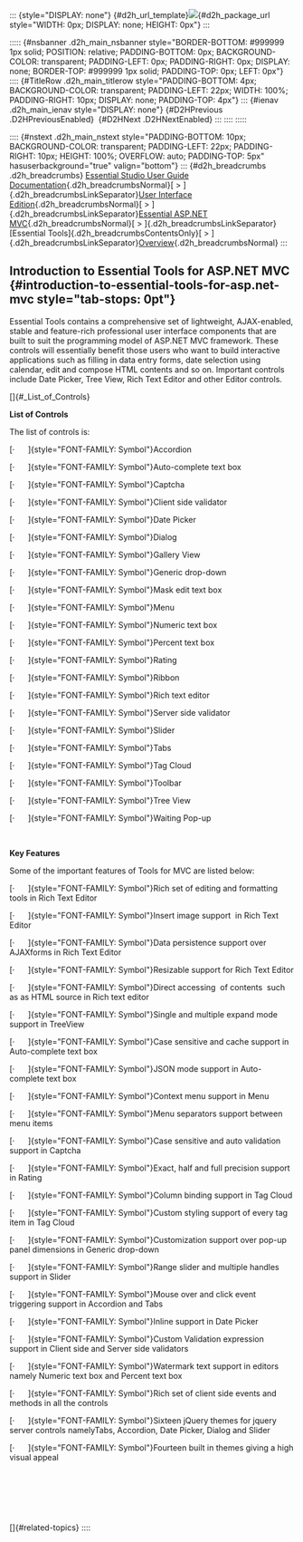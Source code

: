 ::: {style="DISPLAY: none"}
[](ms-xhelp:///?Id=d2h_url_template){#d2h_url_template}![](!package_url!){#d2h_package_url style="WIDTH: 0px; DISPLAY: none; HEIGHT: 0px"}
:::

::::: {#nsbanner .d2h_main_nsbanner style="BORDER-BOTTOM: #999999 1px solid; POSITION: relative; PADDING-BOTTOM: 0px; BACKGROUND-COLOR: transparent; PADDING-LEFT: 0px; PADDING-RIGHT: 0px; DISPLAY: none; BORDER-TOP: #999999 1px solid; PADDING-TOP: 0px; LEFT: 0px"}
:::: {#TitleRow .d2h_main_titlerow style="PADDING-BOTTOM: 4px; BACKGROUND-COLOR: transparent; PADDING-LEFT: 22px; WIDTH: 100%; PADDING-RIGHT: 10px; DISPLAY: none; PADDING-TOP: 4px"}
::: {#ienav .d2h_main_ienav style="DISPLAY: none"}
[](ms-xhelp:///?Id=5a80e981-4cc7-48d8-90b3-d31ab4c4e83e){#D2HPrevious .D2HPreviousEnabled}  [](ms-xhelp:///?Id=0d9bca5b-e8b7-479f-b9de-bc9f3886aecd){#D2HNext .D2HNextEnabled}
:::
::::
:::::

:::: {#nstext .d2h_main_nstext style="PADDING-BOTTOM: 10px; BACKGROUND-COLOR: transparent; PADDING-LEFT: 22px; PADDING-RIGHT: 10px; HEIGHT: 100%; OVERFLOW: auto; PADDING-TOP: 5px" hasuserbackground="true" valign="bottom"}
::: {#d2h_breadcrumbs .d2h_breadcrumbs}
[Essential Studio User Guide Documentation](ms-xhelp:///?Id=12457748-09e3-4d74-a240-8e049cedf030){.d2h_breadcrumbsNormal}[ \> ]{.d2h_breadcrumbsLinkSeparator}[User Interface Edition](ms-xhelp:///?Id=c29296b7-531c-413b-a0ec-488ca1f7f669){.d2h_breadcrumbsNormal}[ \> ]{.d2h_breadcrumbsLinkSeparator}[Essential ASP.NET MVC](ms-xhelp:///?Id=4b14e7d1-65c4-4f67-b1aa-2c37709905a5){.d2h_breadcrumbsNormal}[ \> ]{.d2h_breadcrumbsLinkSeparator}[Essential Tools]{.d2h_breadcrumbsContentsOnly}[ \> ]{.d2h_breadcrumbsLinkSeparator}[Overview](ms-xhelp:///?Id=5a80e981-4cc7-48d8-90b3-d31ab4c4e83e){.d2h_breadcrumbsNormal}
:::

## Introduction to Essential Tools for ASP.NET MVC {#introduction-to-essential-tools-for-asp.net-mvc style="tab-stops: 0pt"}

Essential Tools contains a comprehensive set of lightweight, AJAX-enabled, stable and feature-rich professional user interface components that are built to suit the programming model of ASP.NET MVC framework. These controls will essentially benefit those users who want to build interactive applications such as filling in data entry forms, date selection using calendar, edit and compose HTML contents and so on. Important controls include Date Picker, Tree View, Rich Text Editor and other Editor controls.

[]{#_List_of_Controls} 

**List of Controls**

The list of controls is:

[·      ]{style="FONT-FAMILY: Symbol"}Accordion

[·      ]{style="FONT-FAMILY: Symbol"}Auto-complete text box

[·      ]{style="FONT-FAMILY: Symbol"}Captcha

[·      ]{style="FONT-FAMILY: Symbol"}Client side validator

[·      ]{style="FONT-FAMILY: Symbol"}Date Picker

[·      ]{style="FONT-FAMILY: Symbol"}Dialog

[·      ]{style="FONT-FAMILY: Symbol"}Gallery View

[·      ]{style="FONT-FAMILY: Symbol"}Generic drop-down

[·      ]{style="FONT-FAMILY: Symbol"}Mask edit text box

[·      ]{style="FONT-FAMILY: Symbol"}Menu

[·      ]{style="FONT-FAMILY: Symbol"}Numeric text box

[·      ]{style="FONT-FAMILY: Symbol"}Percent text box

[·      ]{style="FONT-FAMILY: Symbol"}Rating

[·      ]{style="FONT-FAMILY: Symbol"}Ribbon

[·      ]{style="FONT-FAMILY: Symbol"}Rich text editor

[·      ]{style="FONT-FAMILY: Symbol"}Server side validator

[·      ]{style="FONT-FAMILY: Symbol"}Slider

[·      ]{style="FONT-FAMILY: Symbol"}Tabs

[·      ]{style="FONT-FAMILY: Symbol"}Tag Cloud

[·      ]{style="FONT-FAMILY: Symbol"}Toolbar

[·      ]{style="FONT-FAMILY: Symbol"}Tree View

[·      ]{style="FONT-FAMILY: Symbol"}Waiting Pop-up

 

**Key Features**

Some of the important features of Tools for MVC are listed below:

[·      ]{style="FONT-FAMILY: Symbol"}Rich set of editing and formatting tools in Rich Text Editor

[·      ]{style="FONT-FAMILY: Symbol"}Insert image support  in Rich Text Editor

[·      ]{style="FONT-FAMILY: Symbol"}Data persistence support over AJAXforms in Rich Text Editor

[·      ]{style="FONT-FAMILY: Symbol"}Resizable support for Rich Text Editor

[·      ]{style="FONT-FAMILY: Symbol"}Direct accessing  of contents  such as as HTML source in Rich text editor

[·      ]{style="FONT-FAMILY: Symbol"}Single and multiple expand mode support in TreeView

[·      ]{style="FONT-FAMILY: Symbol"}Case sensitive and cache support in Auto-complete text box

[·      ]{style="FONT-FAMILY: Symbol"}JSON mode support in Auto-complete text box

[·      ]{style="FONT-FAMILY: Symbol"}Context menu support in Menu

[·      ]{style="FONT-FAMILY: Symbol"}Menu separators support between menu items

[·      ]{style="FONT-FAMILY: Symbol"}Case sensitive and auto validation support in Captcha

[·      ]{style="FONT-FAMILY: Symbol"}Exact, half and full precision support in Rating

[·      ]{style="FONT-FAMILY: Symbol"}Column binding support in Tag Cloud

[·      ]{style="FONT-FAMILY: Symbol"}Custom styling support of every tag item in Tag Cloud

[·      ]{style="FONT-FAMILY: Symbol"}Customization support over pop-up panel dimensions in Generic drop-down

[·      ]{style="FONT-FAMILY: Symbol"}Range slider and multiple handles support in Slider

[·      ]{style="FONT-FAMILY: Symbol"}Mouse over and click event triggering support in Accordion and Tabs

[·      ]{style="FONT-FAMILY: Symbol"}Inline support in Date Picker

[·      ]{style="FONT-FAMILY: Symbol"}Custom Validation expression support in Client side and Server side validators

[·      ]{style="FONT-FAMILY: Symbol"}Watermark text support in editors namely Numeric text box and Percent text box

[·      ]{style="FONT-FAMILY: Symbol"}Rich set of client side events and methods in all the controls

[·      ]{style="FONT-FAMILY: Symbol"}Sixteen jQuery themes for jquery server controls namelyTabs, Accordion, Date Picker, Dialog and Slider

[·      ]{style="FONT-FAMILY: Symbol"}Fourteen built in themes giving a high visual appeal

 

 

 

[]{#related-topics}
::::
